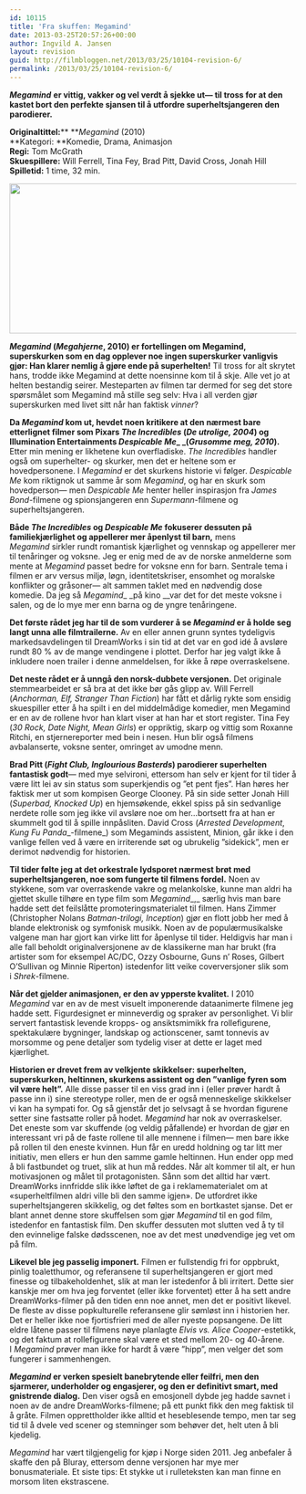 ```yaml
---
id: 10115
title: 'Fra skuffen: Megamind'
date: 2013-03-25T20:57:26+00:00
author: Ingvild A. Jansen
layout: revision
guid: http://filmbloggen.net/2013/03/25/10104-revision-6/
permalink: /2013/03/25/10104-revision-6/
---
```

**_Megamind_** **er vittig, vakker og vel verdt å sjekke ut— til tross for at den kastet bort den perfekte sjansen til å utfordre superheltsjangeren den parodierer.<!--more-->**

**Originaltittel:**** **_Megamind_ (2010)  
**Kategori: **Komedie, Drama, Animasjon  
**Regi:** Tom McGrath  
**Skuespillere:** Will Ferrell, Tina Fey, Brad Pitt, David Cross, Jonah Hill  
**Spilletid:** 1 time, 32 min.

<a href="http://filmbloggen.net/?attachment_id=10110" rel="attachment wp-att-10110"><img class="aligncenter size-large wp-image-10110" src="http://filmbloggen.net/wp-content/uploads//2013/03/Megamind2-620x263.jpg" alt="" width="620" height="263" /></a>

**_Megamind_ (_Megahjerne_, 2010) er fortellingen om Megamind, superskurken som en dag opplever noe ingen superskurker vanligvis gjør: Han klarer nemlig å gjøre ende på superhelten!** Til tross for alt skrytet hans, trodde ikke Megamind at dette noensinne kom til å skje. Alle vet jo at helten bestandig seirer. Mesteparten av filmen tar dermed for seg det store spørsmålet som Megamind må stille seg selv: Hva i all verden gjør superskurken med livet sitt når han faktisk _vinner_?

**Da _Megamind_ kom ut, hevdet noen kritikere at den nærmest bare etterlignet filmer som Pixars _The Incredibles_ (_De utrolige, 2004_) og Illumination Entertainments _Despicable Me__ _(_Grusomme meg, 2010_).** Etter min mening er likhetene kun overfladiske. _The Incredibles_ handler også om superhelter- og skurker, men det er heltene som er hovedpersonene. I _Megamind_ er det skurkens historie vi følger. _Despicable Me_ kom riktignok ut samme år som _Megamind_, og har en skurk som hovedperson— men _Despicable Me_ henter heller inspirasjon fra _James Bond_-filmene og spionsjangeren enn _Supermann_-filmene og superheltsjangeren.

**Både _The Incredibles_ og _Despicable Me_ fokuserer dessuten på familiekjærlighet og appellerer mer åpenlyst til barn,** mens _Megamind_ sirkler rundt romantisk kjærlighet og vennskap og appellerer mer til tenåringer og voksne. Jeg er enig med de av de norske anmelderne som mente at _Megamind_ passet bedre for voksne enn for barn. Sentrale tema i filmen er arv versus miljø, løgn, identitetskriser, ensomhet og moralske konflikter og gråsoner— alt sammen taklet med en nødvendig dose komedie. Da jeg så _Megamind__ _på kino __var det for det meste voksne i salen, og de lo mye mer enn barna og de yngre tenåringene.

**Det første rådet jeg har til de som vurderer å se _Megamind_ er å holde seg langt unna alle filmtrailerne.** Av en eller annen grunn syntes tydeligvis markedsavdelingen til DreamWorks i sin tid at det var en god idé å avsløre rundt 80 % av de mange vendingene i plottet. Derfor har jeg valgt ikke å inkludere noen trailer i denne anmeldelsen, for ikke å røpe overraskelsene.

**Det neste rådet er å unngå den norsk-dubbete versjonen.** Det originale stemmearbeidet er så bra at det ikke bør gås glipp av. Will Ferrell (_Anchorman, Elf, Stranger Than Fiction_) har fått et dårlig rykte som ensidig skuespiller etter å ha spilt i en del middelmådige komedier, men Megamind er en av de rollene hvor han klart viser at han har et stort register. Tina Fey (_30 Rock, Date Night, Mean Girls_) er oppriktig, skarp og vittig som Roxanne Ritchi, en stjernereporter med bein i nesen. Hun blir også filmens avbalanserte, voksne senter, omringet av umodne menn.

**Brad Pitt (_Fight Club, Inglourious Basterds_) parodierer superhelten fantastisk godt**— med mye selvironi, ettersom han selv er kjent for til tider å være litt lei av sin status som superkjendis og ”et pent fjes”. Han høres her faktisk mer ut som kompisen George Clooney. På sin side setter Jonah Hill (_Superbad, Knocked Up_) en hjemsøkende, ekkel spiss på sin sedvanlige nerdete rolle som jeg ikke vil avsløre noe om her…bortsett fra at han er skummelt god til å spille innpåsliten. David Cross (_Arrested Development_, _Kung Fu Panda__-filmene_) som Megaminds assistent, Minion, går ikke i den vanlige fellen ved å være en irriterende søt og ubrukelig ”sidekick”, men er derimot nødvendig for historien.

**Til tider følte jeg at det orkestrale lydsporet nærmest brøt med superheltsjangeren, noe som fungerte til filmens fordel.** Noen av stykkene, som var overraskende vakre og melankolske, kunne man aldri ha gjettet skulle tilhøre en type film som _Megamind__,_ særlig hvis man bare hadde sett det feilslåtte promoteringsmaterialet til filmen. Hans Zimmer (Christopher Nolans _Batman-trilogi, Inception_) gjør en flott jobb her med å blande elektronisk og symfonisk musikk. Noen av de populærmusikalske valgene man har gjort kan virke litt for åpenlyse til tider. Heldigvis har man i alle fall beholdt originalversjonene av de klassikerne man har brukt (fra artister som for eksempel AC/DC, Ozzy Osbourne, Guns n’ Roses, Gilbert O’Sullivan og Minnie Riperton) istedenfor litt veike coverversjoner slik som i _Shrek_-filmene.

<div class="video-shortcode">
</div>

**Når det gjelder animasjonen, er den av ypperste kvalitet.** I 2010 _Megamind_ var en av de mest visuelt imponerende dataanimerte filmene jeg hadde sett. Figurdesignet er minneverdig og spraker av personlighet. Vi blir servert fantastisk levende kropps- og ansiktsmimikk fra rollefigurene, spektakulære bygninger, landskap og actionscener, samt tonnevis av morsomme og pene detaljer som tydelig viser at dette er laget med kjærlighet.

**Historien er drevet frem av velkjente skikkelser: superhelten, superskurken, heltinnen, skurkens assistent og den ”vanlige fyren som vil være helt”.** Alle disse passer til en viss grad inn i (eller prøver hardt å passe inn i) sine stereotype roller, men de er også menneskelige skikkelser vi kan ha sympati for. Og så gjenstår det jo selvsagt å se hvordan figurene setter sine fastsatte roller på hodet. _Megamind_ har nok av overraskelser. Det eneste som var skuffende (og veldig påfallende) er hvordan de gjør en interessant vri på de faste rollene til alle mennene i filmen— men bare ikke på rollen til den eneste kvinnen. Hun får en uredd holdning og tar litt mer initiativ, men ellers er hun den samme gamle heltinnen. Hun ender opp med å bli fastbundet og truet, slik at hun må reddes. Når alt kommer til alt, er hun motivasjonen og målet til protagonisten. Sånn som det alltid har vært. DreamWorks innfridde slik ikke løftet de ga i reklamematerialet om at &laquo;superheltfilmen aldri ville bli den samme igjen&raquo;. De utfordret ikke superheltsjangeren skikkelig, og det føltes som en bortkastet sjanse. Det er blant annet denne store skuffelsen som gjør _Megamind_ til en god film, istedenfor en fantastisk film. Den skuffer dessuten mot slutten ved å ty til den evinnelige falske dødsscenen, noe av det mest unødvendige jeg vet om på film.

**Likevel ble jeg passelig imponert.** Filmen er fullstendig fri for oppbrukt, pinlig toaletthumor, og referansene til superheltsjangeren er gjort med finesse og tilbakeholdenhet, slik at man ler istedenfor å bli irritert. Dette sier kanskje mer om hva jeg forventet (eller ikke forventet) etter å ha sett andre DreamWorks-filmer på den tiden enn noe annet, men det er positivt likevel. De fleste av disse popkulturelle referansene glir sømløst inn i historien her. Det er heller ikke noe fjortisfrieri med de aller nyeste popsangene. De litt eldre låtene passer til filmens nøye planlagte _Elvis vs. Alice Cooper_-estetikk, og det faktum at rollefigurene skal være et sted mellom 20- og 40-årene. I _Megamind_ prøver man ikke for hardt å være ”hipp”, men velger det som fungerer i sammenhengen.

**_Megamind_ er verken spesielt banebrytende eller feilfri, men den sjarmerer, underholder og engasjerer, og den er definitivt smart, med gnistrende dialog.** Den viser også en emosjonell dybde jeg hadde savnet i noen av de andre DreamWorks-filmene; på ett punkt fikk den meg faktisk til å gråte. Filmen opprettholder ikke alltid et heseblesende tempo, men tar seg tid til å dvele ved scener og stemninger som behøver det, helt uten å bli kjedelig.

_Megamind_ har vært tilgjengelig for kjøp i Norge siden 2011. Jeg anbefaler å skaffe den på Bluray, ettersom denne versjonen har mye mer bonusmateriale. Et siste tips: Et stykke ut i rulleteksten kan man finne en morsom liten ekstrascene.